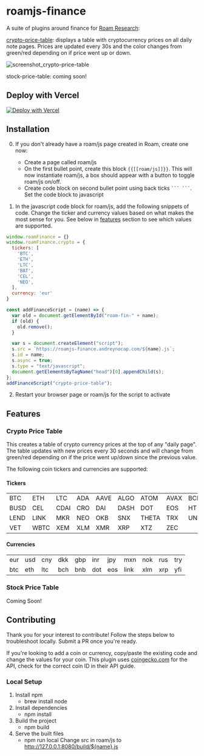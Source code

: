# roamjs-finance

A suite of plugins around finance for [Roam Research](https://roamresearch.com):

[crypto-price-table](#crypto-price-table): displays a table with cryptocurrency prices on all daily note pages. Prices are updated every 30s and the color changes from green/red depending on if price went up or down.

![screenshot_crypto-price-table](https://user-images.githubusercontent.com/43050331/99411028-02b58780-28a8-11eb-99b4-fddbf3f0ecc4.png)

stock-price-table: coming soon!

## Deploy with Vercel

[![Deploy with Vercel](https://vercel.com/button)](https://vercel.com/new/git/external?repository-url=https%3A%2F%2Fgithub.com%2Fnatterstefan%2Froamjs-finance)

## Installation

0. If you don't already have a roam/js page created in Roam, create one now:
    - Create a page called roam/js
    - On the first bullet point, create this block `{{[[roam/js]]}}`. This will now instantiate roam/js, a box should appear with a button to toggle roam/js on/off.
    - Create code block on second bullet point using back ticks ` ``` ``` `. Set the code block to javascript

1. In the javascript code block for roam/js, add the following snippets of code. Change the ticker and currency values based on what makes the most sense for you. See below in [features](#features) section to see which values are supported.

```js
window.roamFinance = {}
window.roamFinance.crypto = {
  tickers: [
    'BTC', 
    'ETH', 
    'LTC',
    'BAT',
    'CEL',
    'NEO',
  ],
  currency: 'eur'
}

const addFinanceScript = (name) => {
  var old = document.getElementById("roam-fin-" + name);
  if (old) {
    old.remove();
  }

  var s = document.createElement("script");
  s.src = `https://roamjs-finance.andreynocap.com/${name}.js`;
  s.id = name;
  s.async = true;
  s.type = "text/javascript";
  document.getElementsByTagName("head")[0].appendChild(s);
};
addFinanceScript("crypto-price-table");
```

2. Restart your browser page or roam/js for the script to activate

## Features

### Crypto Price Table

This creates a table of crypto currency prices at the top of any "daily page". The table updates with new prices every 30 seconds and will change from green/red depending on if the price went up/down since the previous value.

The following coin tickers and currencies are supported:

#### Tickers
|      |      |      |      |      |      |      |      |      |      |      |
| ---- | ---- | ---- | ---- | ---- | ---- | ---- | ---- | ---- | ---- | ---- |
| BTC  | ETH  | LTC  | ADA  | AAVE | ALGO | ATOM | AVAX | BCH  | BNB  | BSV  | 
| BUSD | CEL  | CDAI | CRO  | DAI  | DASH | DOT  | EOS  | HT   | IOTA | LEO  | 
| LEND | LINK | MKR  | NEO  | OKB  | SNX  | THETA| TRX  | UNI  | USDC | USDT | 
| VET  | WBTC | XEM  | XLM  | XMR  | XRP  | XTZ  | ZEC  |

 
#### Currencies
|      |      |      |      |      |      |      |      |      |      |      |
| ---- | ---- | ---- | ---- | ---- | ---- | ---- | ---- | ---- | ---- | ---- |
| eur  | usd  | cny  | dkk  | gbp  | inr  | jpy  | mxn  | nok  | rus  | try  |   
| btc  | eth  | ltc  | bch  | bnb  | dot  | eos  | link | xlm  | xrp  | yfi  |  
  

### Stock Price Table

Coming Soon!

## Contributing

Thank you for your interest to contribute! Follow the steps below to troubleshoot locally. Submit a PR once you're ready.

If you're looking to add a coin or currency, copy/paste the existing code and change the values for your coin. This plugin uses [coingecko.com](https://coingecko.com) for the API, check for the correct coin ID in their API guide.

### Local Setup
1. Install npm
    - brew install node
2. Install dependencies
    - npm install
3. Build the project
    - npm build
4. Serve the built files
    - npm run local
Change src in roam/js to http://127.0.0.1:8080/build/${name}.js
